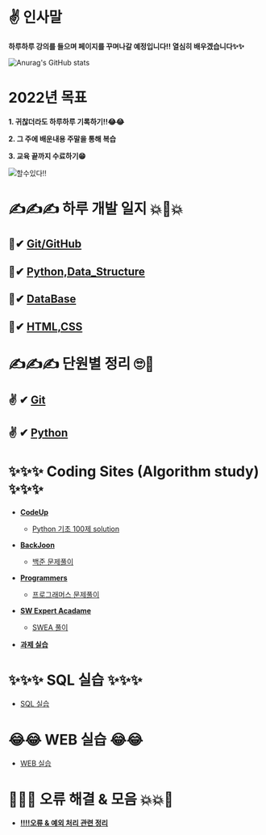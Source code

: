 # ✌ 인사말

 **하루하루 강의를 들으며 페이지를 꾸며나갈 예정입니다!! 열심히 배우겠습니다✨✨**

![Anurag's GitHub stats](https://github-readme-stats.vercel.app/api?username=choikeunyoung&show_icons=true&theme=radical)


# 2022년 목표 


**1. 귀찮더라도 하루하루 기록하기!!😂😂**

**2. 그 주에 배운내용 주말을 통해 복습**

**3. 교육 끝까지 수료하기😁**

![할수있다!!](https://mblogthumb-phinf.pstatic.net/MjAxODA1MjhfMTA0/MDAxNTI3NDg3MTczOTY5.C2eXPMwTXPN7mN6rhXpLrbLAu36fyR7JDr3Ym8URGl8g.97dxz-n9zjbzgv8KbhDwrICDNbNierqWueC0aRsfgjIg.JPEG.ehfkdl8989/KakaoTalk_Moim_4UjmLsR1AohJhEmSqqNZkX7uHKU0kp.jpg?type=w800)



# ✍✍✍ 하루 개발 일지 💥💢💥

## 💅✔ [Git/GitHub](https://github.com/choikeunyoung/mystory/tree/master/Git)
## 💅✔ [Python,Data_Structure](https://github.com/choikeunyoung/mystory/tree/master/Python)
## 💅✔ [DataBase](https://github.com/choikeunyoung/mystory/tree/master/DB)
## 💅✔ [HTML,CSS](https://github.com/choikeunyoung/mystory/tree/master/Html%2CCss)

# ✍✍✍ 단원별 정리 🙄💅

## ✌ ✔ [Git](https://github.com/choikeunyoung/reviews/tree/master/1%20%EC%A3%BC%EC%B0%A8%20%EB%B3%B5%EC%8A%B5)
## ✌ ✔ [Python](https://github.com/choikeunyoung/reviews/tree/master/2%20%EC%A3%BC%EC%B0%A8%20%EB%B3%B5%EC%8A%B5)

# ✨✨✨ Coding Sites (Algorithm study) ✨✨✨
  - **[CodeUp](https://codeup.kr/)**
    - [Python 기초 100제 solution](https://github.com/choikeunyoung/algorithm/tree/master/codeup_100)
  
  - **[BackJoon](https://www.acmicpc.net/)**
    - [백준 문제풀이](https://github.com/choikeunyoung/algorithm/tree/master/%EB%B0%B1%EC%A4%80)

  - **[Programmers](https://programmers.co.kr/)**
    - [프로그래머스 문제풀이](https://github.com/choikeunyoung/algorithm/tree/master/%ED%94%84%EB%A1%9C%EA%B7%B8%EB%9E%98%EB%A8%B8%EC%8A%A4)

  - **[SW Expert Acadame](https://swexpertacademy.com/main/main.do)**
    - [SWEA 풀이](https://github.com/choikeunyoung/algorithm/tree/master/SWEA)
    
  - **[과제 실습](https://github.com/choikeunyoung/algorithm/tree/master/%EA%B0%95%EC%9D%98%20%EC%8B%A4%EC%8A%B5)**

# ✨✨✨ SQL 실습 ✨✨✨

  - [SQL 실습](https://github.com/choikeunyoung/SQL)

# 😂😂 WEB 실습 😂😂

  - [WEB 실습](https://github.com/choikeunyoung/web_prac)

# 💢💥💥 오류 해결 & 모음 💥💥💢

  - **[‼‼오류 & 예외 처리 관련 정리](https://github.com/choikeunyoung/mystory/tree/master/10%20%EC%9D%BC%EC%B0%A8)**